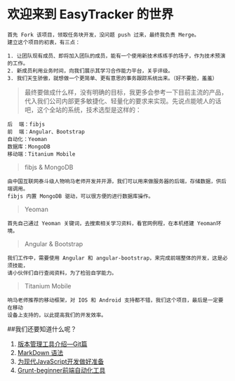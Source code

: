 # **欢迎来到 EasyTracker 的世界**
    首先 Fork 该项目，领取任务块开发，没问题 push 过来，最终我负责 Merge。
    建立这个项目的初衷，有三点：

    1. 让团队现有成员、即将加入团队的成员，能有一个使用新技术练练手的场子，作为技术预演的工作。
    2. 新成员利用业务时间，向我们展示其学习合作能力平台，关乎评级。
    3. 我们天生骄傲，就想做一个更简单、更有意思的事务跟踪系统出来。（好不要脸，羞羞）

> 最终要做成什么样，没有明确的目标，我更多会参考一下目前主流的产品，代入我们公司内部更多敏捷化、轻量化的要求来实现。先说点能唬人的话吧，这个全站的系统，技术选型是这样的：

    后  端：fibjs
    前  端：Angular、Bootstrap
    自动化：Yeoman
    数据库：MongoDB
    移动端：Titanium Mobile

> fibjs & MongoDB
    
    由中国互联网泰斗级人物响马老师开发并开源，我们可以用来做服务器的后端，存储数据，供后端调用。
    fibjs 内置 MongoDB 驱动，可以很方便的进行数据库操作。
    
> Yeoman

    首先自己通过 Yeoman 关键词，去搜索相关学习资料，看官网例程，在本机搭建 Yeoman环境。
    
> Angular & Bootstrap

    我们工作中，需要使用 Angular 和 angular-bootstrap，来完成前端整体的开发，这是必须技能，
    请小伙伴们自行查阅资料，为了检验自学能力。
    
> Titanium Mobile

    响马老师推荐的移动框架，对 IOS 和 Android 支持都不错，我们这个项目，最后是一定要在移动
    设备上支持的，以此提高我们的开发效率。


##我们还要知道什么呢？

1. [版本管理工具介绍—Git篇](http://www.imooc.com/learn/208)
2. [MarkDown 语法](http://equation85.github.io/blog/markdown-examples/)
3. [为现代JavaScript开发做好准备](http://blog.jobbole.com/66135/)
4. [Grunt-beginner前端自动化工具](http://www.imooc.com/view/30)
